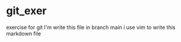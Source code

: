 # git_exer
exercise for git
I'm write this file in branch main
i use vim to write this markdown file
